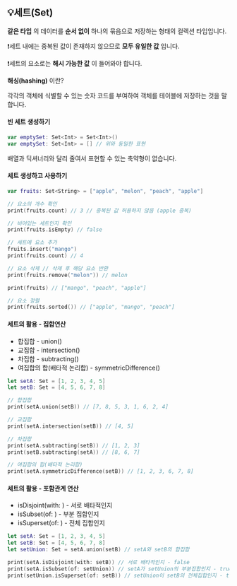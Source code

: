 ## 💡세트(Set)

**같은 타입** 의 데이터를 **순서 없이** 하나의 묶음으로 저장하는 형태의 컬렉션 타입입니다.

❗️세트 내에는 중복된 값이 존재하지 않으므로 **모두 유일한 값** 입니다.

❗️세트의 요소로는 **해시 가능한 값** 이 들어와야 합니다.


**해싱(hashing)** 이란?

각각의 객체에 식별할 수 있는 숫자 코드를 부여하여 객체를 테이블에 저장하는 것을 말합니다.


#### 빈 세트 생성하기

```Swift
var emptySet: Set<Int> = Set<Int>()
var emptySet: Set<Int> = [] // 위와 동일한 표현
```

배열과 딕셔너리와 달리 줄여서 표현할 수 있는 축약형이 없습니다.


#### 세트 생성하고 사용하기

```Swift
var fruits: Set<String> = ["apple", "melon", "peach", "apple"]

// 요소의 개수 확인
print(fruits.count) // 3 // 중복된 값 허용하지 않음 (apple 중복)

// 비어있는 세트인지 확인
print(fruits.isEmpty) // false

// 세트에 요소 추가
fruits.insert("mango")
print(fruits.count) // 4

// 요소 삭제 // 삭제 후 해당 요소 반환
print(fruits.remove("melon")) // melon

print(fruits) // ["mango", "peach", "apple"]

// 요소 정렬
print(fruits.sorted()) // ["apple", "mango", "peach"]
```


#### 세트의 활용 - 집합연산

-   합집합 - union()
-   교집합 - intersection()
-   차집합 - subtracting()
-   여집합의 합(배타적 논리합) - symmetricDifference()

```Swift
let setA: Set = [1, 2, 3, 4, 5]
let setB: Set = [4, 5, 6, 7, 8]

// 합집합
print(setA.union(setB)) // [7, 8, 5, 3, 1, 6, 2, 4]

// 교집합
print(setA.intersection(setB)) // [4, 5]

// 차집합
print(setA.subtracting(setB)) // [1, 2, 3]
print(setB.subtracting(setA)) // [8, 6, 7]

// 여집합의 합(배타적 논리합)
print(setA.symmetricDifference(setB)) // [1, 2, 3, 6, 7, 8]
```


#### 세트의 활용 - 포함관계 연산

-   isDisjoint(with: ) - 서로 배타적인지
-   isSubset(of: ) - 부분 집합인지
-   isSuperset(of: ) - 전체 집합인지

```Swift
let setA: Set = [1, 2, 3, 4, 5]
let setB: Set = [4, 5, 6, 7, 8]
let setUnion: Set = setA.union(setB) // setA와 setB의 합집합

print(setA.isDisjoint(with: setB)) // 서로 배타적인지 - false
print(setA.isSubset(of: setUnion)) // setA가 setUnion의 부분집합인지 - true
print(setUnion.isSuperset(of: setB)) // setUnion이 setB의 전체집합인지 - true
```
